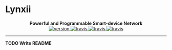 # Lynxii

<p align="center">
  <b>Powerful and Programmable Smart-device Network</b>

  <br>

  <a href="https://vevox.io/lynxii">
    <img alt="version"
      src="https://img.shields.io/github/release/VevoxDigital/Lynxii.svg?style=for-the-badge">
  </a>
  <a href="https://travis-ci.org/VevoxDigital/Lynxii">
    <img alt="travis"
      src="https://img.shields.io/travis/VevoxDigital/Lynxii.svg?style=for-the-badge">
  </a>
  <a href="https://codeclimate.com/github/VevoxDigital/Lynxii">
    <img alt="travis"
      src="https://img.shields.io/codeclimate/maintainability-percentage/VevoxDigital/Lynxii.svg?style=for-the-badge">
  </a>
  <a href="https://codeclimate.com/github/VevoxDigital/Lynxii">
    <img alt="travis"
      src="https://img.shields.io/codeclimate/coverage/VevoxDigital/Lynxii.svg?style=for-the-badge">
  </a>
</p>

----

**TODO Write README**
